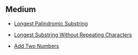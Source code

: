 
## Medium
* [Longest Palindromic Substring](LongestPalindromicSubstring/longest_palindromic_substring.py)
* [Longest Substring Without Repeating Characters](LongestSubstringWithoutRepeatingCharacters/longest_substring_without_repeating_characters.py)

* [Add Two Numbers](AddTwoNumbers/add_two_numbers.py)
